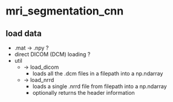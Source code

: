 # mri_segmentation_cnn

## load data
* .mat -> .npy ?
* direct DICOM (DCM) loading ?
* util
    * -> load_dicom
        * loads all the .dcm files in a filepath into a np.ndarray
    * -> load_nrrd
        * loads a single .nrrd file from filepath into a np.ndarray
        * optionally returns the header information


